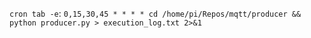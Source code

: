 `cron tab -e`: `0,15,30,45 * * * * cd /home/pi/Repos/mqtt/producer && python producer.py > execution_log.txt 2>&1`
